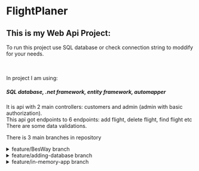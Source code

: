 # FlightPlaner

<h2>This is my Web Api Project:</h2>
To run this project use SQL database or check connection string to moddify for your needs.

 <br/>  <br/>
 In project I am using: <h5>SQL database, .net framework, entity framework, automapper</h5>

 It is api with 2 main controllers: customers and admin (admin with basic authorization).
  <br/>
 This api got endpoints to 6 endpoints: add flight, delete flight, find flight etc
 <br/>
 There are some data validations.

There is 3 main branches in repository
<details><summary>feature/BesWay branch</summary>
<p>
   <br/>
    This is so far the best way how to do it. There is 4 projects: 
    <br/>
  1.  web api project (thats where are controllers and all end points what to give to front end.)
    <br/>
  2.  core project (thats where are models, data transfer objects (DTO) and interfaces for services.)
    <br/>
  3.  data project (thats where are database context and migrations.)
    <br/>
  4.  services project (thats where are implementations for all services.)
</p>
</details>

<details><summary>feature/adding-database branch</summary>
<p>
   <br/>
    This was second stage where I added SQL database, everything was made in 1 project and can't be modiefied easily.
</p>
</details>

<details><summary> feature/in-memory-app branch</summary>
<p>
   <br/>
    This was begging of project where everything was saved in Lists and the goal was just to make it work so I could go to next level and add SQL database.
</p>
</details>

